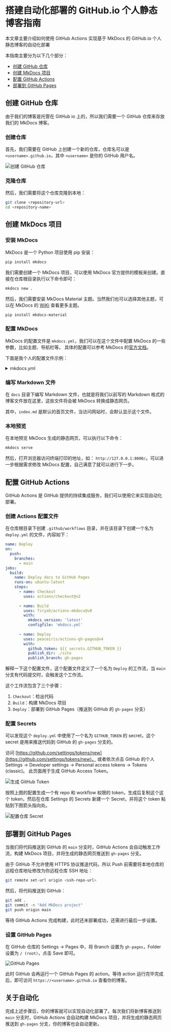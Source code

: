 #  搭建自动化部署的 GitHub.io 个人静态博客指南


本文章主要介绍如何使用 GitHub Actions 实现基于 MkDocs 的 GitHub.io 个人静态博客的自动化部署

本指南主要分为以下几个部分：

- [创建 GitHub 仓库](#创建-github-仓库)
- [创建 MkDocs 项目](#创建-mkdocs-项目)
- [配置 GitHub Actions](#配置-github-actions)
- [部署到 GitHub Pages](#部署到-github-pages)

## 创建 GitHub 仓库

由于我们的博客是托管在 GitHub io 上的，所以我们需要一个 GitHub 仓库来存放我们的 MkDocs 博客。

### 创建仓库

首先，我们需要在 GitHub 上创建一个新的仓库，仓库名可以是 `<username>.github.io`，其中 `<username>` 是你的 GitHub 用户名。

![创建 GitHub 仓库](https://s2.loli.net/2024/06/17/X43nikWmO7hVGrb.png)

### 克隆仓库

然后，我们需要将这个仓库克隆到本地：

```bash
git clone <repository-url>
cd <repository-name>
```

## 创建 MkDocs 项目

### 安装 MkDocs

MkDocs 是一个 Python 项目使用 pip 安装：

```bash
pip install mkdocs
```

我们需要创建一个 MkDocs 项目，可以使用 MkDocs 官方提供的模板来创建。直接在仓库根目录执行以下命令即可：

```bash
mkdocs new .
```

然后，我们需要安装 MkDocs Material 主题。当然我们也可以选择其他主题，可以在 MkDocs 的 [WiKi](https://github.com/mkdocs/mkdocs/wiki/MkDocs-Themes) 查看更多主题。

```bash
pip install mkdocs-material
```

### 配置 MkDocs

MkDocs 的配置文件是 `mkdocs.yml`，我们可以在这个文件中配置 MkDocs 的一些参数，比如主题、导航栏等。 具体的配置可以参考 MkDocs 的[官方文档](https://hellowac.github.io/mkdocs-docs-zh/user-guide/configuration)。

下面是我个人的配置文件示例：

<details>
<summary> mkdocs.yml </summary>

```yaml
site_name: Cassius0924's Blog
site_author: Cassius0924
repo_name: 'Cassius0924/Cassius0924.github.io'
copyright: "Copyright &copy; 2024 - 2024 Chihchou Ho"
theme: #这里使用的是 MkDocs Material 主题
  name: 'material'
  palette:
    primary: 'indigo'
    accent: 'indigo'
  feature:
    tabs: true
  language: 'zh'
extra:
  social:
    - icon: 'fontawesome/brands/github'
      link: 'https://github.com/cassius0924'
    - icon: 'fontawesome/brands/bilibili'
      link: 'https://space.bilibili.com/12873865'
markdown_extensions:
  - admonition # 注解块支持
  - pymdownx.arithmatex # 数学公式的TeX语法支持
  - pymdownx.betterem:
      smart_enable: all
  - pymdownx.caret
  - pymdownx.critic
  - pymdownx.details
  - pymdownx.emoji: # 表情支持
      emoji_generator: !!python/name:pymdownx.emoji.to_svg
  - pymdownx.inlinehilite
  - pymdownx.magiclink
  - pymdownx.mark
  - pymdownx.smartsymbols
  - pymdownx.superfences
  - pymdownx.tasklist: # 任务清单支持
      custom_checkbox: true
  - pymdownx.tilde
  - meta # 元数据支持
extra_javascript:
  - 'https://cdnjs.cloudflare.com/ajax/libs/mathjax/2.7.0/MathJax.js?config=TeX-MML-AM_CHTML'
plugins:
  - search
```

</details>

### 编写 Markdown 文件

在 `docs` 目录下编写 Markdown 文件，也就是将我们以前写的 Markdown 格式的博客文件放在这里，这些文件将会被 MkDocs 转换成静态网页。

其中，`index.md` 是默认的首页文件，当访问网站时，会默认显示这个文件。

### 本地预览

在本地预览 MkDocs 生成的静态网页，可以执行以下命令：

```bash
mkdocs serve
```

然后，打开浏览器访问终端打印的地址，如： `http://127.0.0.1:8000/`。可以进一步根据需求修改 MkDocs 配置，自己满意了就可以进行下一步。

## 配置 GitHub Actions

GitHub Actions 是 GitHub 提供的持续集成服务，我们可以使用它来实现自动化部署。

### 创建 Actions 配置文件

在仓库根目录下创建 `.github/workflows` 目录，并在该目录下创建一个名为 `deploy.yml` 的文件，内容如下：

```yaml
name: Deploy
on:
  push:
    branches:
      - main
jobs:
  build:
    name: Deploy docs to GitHub Pages
    runs-on: ubuntu-latest
    steps:
      - name: Checkout
        uses: actions/checkout@v2
          
      - name: Build
        uses: Tiryoh/actions-mkdocs@v0
        with:
          mkdocs_version: 'latest'
          configfile: 'mkdocs.yml'
          
      - name: Deploy
        uses: peaceiris/actions-gh-pages@v4
        with:
          github_token: ${{ secrets.GITHUB_TOKEN }}
          publish_dir: ./site
          publish_branch: gh-pages
```

解释一下这个配置文件，这个配置文件定义了一个名为 `Deploy` 的工作流，当 `main` 分支有代码提交时，会触发这个工作流。

这个工作流包含了三个步骤：

1. `Checkout`：检出代码
2. `Build`：构建 MkDocs 项目
3. `Deploy`：部署到 GitHub Pages（推送到 GitHub 的 `gh-pages` 分支）

### 配置 Secrets

可以发现这个 `deploy.yml` 中使用了一个名为 `GITHUB_TOKEN` 的 secret，这个 secret 是用来推送代码到 GitHub 的 `gh-pages` 分支的。

访问 
[https://github.com/settings/tokens/new](https://github.com/settings/tokens/new)，
或者依次点击 GitHub 的个人 Settings -> Developer settings -> Personal access tokens -> Tokens (classic)。
此页面用于生成 GitHub Access Token。

![生成 GitHub Token](https://s2.loli.net/2024/06/17/DF6REOJjt7iH3Vv.png)

按照上图的配置生成一个有 repo 和 workflow 权限的 token，生成后复制这个这个 token，然后在仓库 Settings 的 Secrets 新建一个 Secret，并将这个 token 粘贴到下图箭头指向处。

![配置仓库 Secret](https://s2.loli.net/2024/06/17/Z4OI1lYcCiXRtmT.png)

## 部署到 GitHub Pages

当我们将代码推送到 GitHub 的 `main` 分支时，GitHub Actions 会自动触发工作流，构建 MkDocs 项目，并将生成的静态网页推送到 `gh-pages` 分支。

由于 GitHub 不允许使用 HTTPS 协议推送代码，所以 Push 前需要将本地仓库的远程仓库地址修改为你远程仓库 SSH 地址：

```bash
git remote set-url origin <ssh-repo-url>
```

然后，将代码推送到 GitHub：

```bash
git add .
git commit -m "Add MkDocs project"
git push origin main
```

等待 GitHub Actions 完成构建，此时还未部署成功，还需进行最后一步设置。

### 设置 GitHub Pages

在 GitHub 仓库的 Settings -> Pages 中，将 Branch 设置为 `gh-pages`，Folder 设置为 `/ (root)`，点击 Save 即可。

![GitHub Pages](https://s2.loli.net/2024/06/17/LaRdUmcpiMw4z2f.png)

此时 GitHub 会再运行一个 GitHub Pages 的 action。等待 action 运行完毕完成后，即可访问 `https://<username>.github.io` 查看你的博客。

## 关于自动化

完成上述步骤后，你的博客就可以实现自动化部署了。每次我们将新博客推送到 `main` 分支时，GitHub Actions 会自动构建 MkDocs 项目，并将生成的静态网页推送到 `gh-pages` 分支，你的博客也会自动更新。
